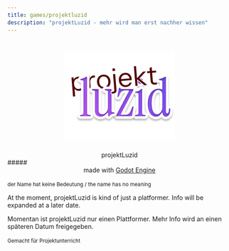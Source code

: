```yaml
---
title: games/projektluzid
description: "projektLuzid - mehr wird man erst nachher wissen"
---
```


<link rel="preconnect" href="https://fonts.googleapis.com">
<link rel="preconnect" href="https://fonts.gstatic.com" crossorigin>
<link href="https://fonts.googleapis.com/css2?family=Comfortaa:wght@300..700&family=Montserrat:ital,wght@0,100..900;1,100..900&display=swap" rel="stylesheet">
<link rel=stylesheet href="/main.css">

# <center><img src="/assets/logo.projektluzid.game.png"></center>
<center> projektLuzid </center>
##### <center> made with <a href="https://godotengine.org">Godot Engine</a> </center>

<small> der Name hat keine Bedeutung / the name has no meaning </small>

At the moment, projektLuzid is kind of just a platformer. Info will be expanded at a later date.

Momentan ist projektLuzid nur einen Plattformer. Mehr Info wird an einen späteren Datum freigegeben.

<small> Gemacht für Projektunterricht </small>
